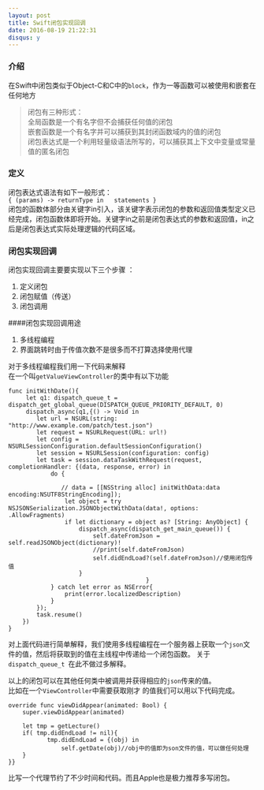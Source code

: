 ```yaml
---
layout: post
title: Swift闭包实现回调
date: 2016-08-19 21:22:31
disqus: y
---  
```


### 介绍
在Swift中闭包类似于Object-C和C中的`block`，作为一等函数可以被使用和嵌套在任何地方
> 闭包有三种形式：  
全局函数是一个有名字但不会捕获任何值的闭包  
嵌套函数是一个有名字并可以捕获到其封闭函数域内的值的闭包   
闭包表达式是一个利用轻量级语法所写的，可以捕获其上下文中变量或常量值的匿名闭包

### 定义
闭包表达式语法有如下一般形式：  
`{ (params) -> returnType in  
statements
}`  
闭包的函数体部分由关键字in引入，该关键字表示闭包的参数和返回值类型定义已经完成，闭包函数体即将开始。关键字in之前是闭包表达式的参数和返回值，in之后是闭包表达式实际处理逻辑的代码区域。
### 闭包实现回调
闭包实现回调主要要实现以下三个步骤  ：  
1. 定义闭包  
2. 闭包赋值（传送）  
3. 闭包调用  

####闭包实现回调用途
1. 多线程编程
2. 界面跳转时由于传值次数不是很多而不打算选择使用代理

对于多线程编程我们用一下代码来解释  
在一个叫`getValueViewController`的类中有以下功能  

	
	func initWithDate(){
         let q1: dispatch_queue_t = dispatch_get_global_queue(DISPATCH_QUEUE_PRIORITY_DEFAULT, 0)
         dispatch_async(q1,{() -> Void in
            let url = NSURL(string: "http://www.example.com/patch/test.json")
            let request = NSURLRequest(URL: url!)
            let config = NSURLSessionConfiguration.defaultSessionConfiguration()
            let session = NSURLSession(configuration: config)
            let task = session.dataTaskWithRequest(request, completionHandler: {(data, response, error) in
                do {
 
                   // data = [[NSString alloc] initWithData:data encoding:NSUTF8StringEncoding]);
                    let object = try NSJSONSerialization.JSONObjectWithData(data!, options: .AllowFragments)
                    if let dictionary = object as? [String: AnyObject] {
                        dispatch_async(dispatch_get_main_queue()) {
                            self.dateFromJson = self.readJSONObject(dictionary)!
                            //print(self.dateFromJson)
                            self.didEndLoad?(self.dateFromJson)//使用闭包传值
                        }
                                           }
                } catch let error as NSError{
                    print(error.localizedDescription)
                }
            });
            task.resume()
        })
    }

对上面代码进行简单解释，我们使用多线程编程在一个服务器上获取一个`json`文件的值，然后将获取到的值在主线程中传递给一个闭包函数。
关于`dispatch_queue_t `在此不做过多解释。

以上的闭包可以在其他任何类中被调用并获得相应的`json`传来的值。  
比如在一个`ViewController`中需要获取刚才 的值我们可以用以下代码完成。  

    override func viewDidAppear(animated: Bool) {
        super.viewDidAppear(animated)
        
        let tmp = getLecture()
        if( tmp.didEndLoad != nil){
               tmp.didEndLoad = {(obj) in
                   self.getDate(obj)//obj中的值即为son文件的值，可以做任何处理
        }
    }}

比写一个代理节约了不少时间和代码。而且Apple也是极力推荐多写闭包。


